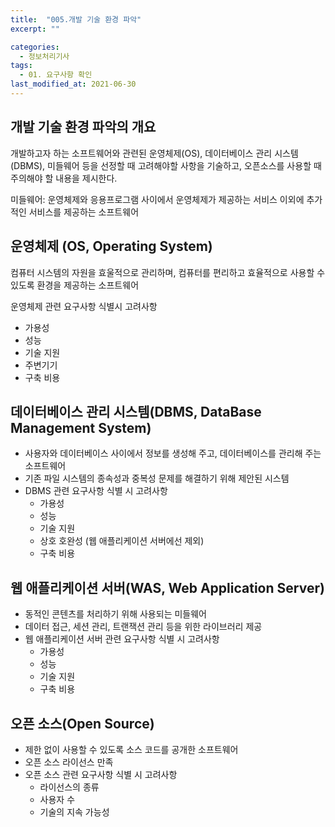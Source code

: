 ```yaml
---
title:  "005.개발 기술 환경 파악"
excerpt: ""

categories:
  - 정보처리기사
tags:
  - 01. 요구사항 확인
last_modified_at: 2021-06-30
---
```








## 개발 기술 환경 파악의 개요

개발하고자 하는 소프트웨어와 관련된 운영체제(OS), 데이터베이스 관리 시스템(DBMS), 미들웨어 등을 선정할 때 고려해야할 사항을 기술하고, 오픈소스를 사용할 때 주의해야 할 내용을 제시한다.



미들웨어: 운영체제와 응용프로그램 사이에서 운영체제가 제공하는 서비스 이외에 추가적인 서비스를 제공하는 소프트웨어



## 운영체제 (OS, Operating System)

컴퓨터 시스템의 자원을 효울적으로 관리하며, 컴퓨터를 편리하고 효율적으로 사용할 수 있도록 환경을 제공하는 소프트웨어



운영체제 관련 요구사항 식별시 고려사항

+ 가용성
+ 성능
+ 기술 지원
+ 주변기기
+ 구축 비용



## 데이터베이스 관리 시스템(DBMS, DataBase Management System)

+ 사용자와 데이터베이스 사이에서 정보를 생성해 주고, 데이터베이스를 관리해 주는 소프트웨어
+ 기존 파일 시스템의 종속성과 중복성 문제를 해결하기 위해 제안된 시스템
+ DBMS 관련 요구사항 식별 시 고려사항
  + 가용성
  + 성능
  + 기술 지원
  + 상호 호완성 (웹 애플리케이션 서버에선 제외)
  + 구축 비용



## 웹 애플리케이션 서버(WAS, Web Application Server)

+ 동적인 콘텐츠를 처리하기 위해 사용되는 미들웨어
+ 데이터 접근, 세션 관리, 트랜잭션 관리 등을 위한 라이브러리 제공
+ 웹 애플리케이션 서버 관련 요구사항 식별 시 고려사항
  + 가용성
  + 성능
  + 기술 지원
  + 구축 비용



## 오픈 소스(Open Source)

+ 제한 없이 사용할 수 있도록 소스 코드를 공개한 소프트웨어
+ 오픈 소스 라이선스 만족
+ 오픈 소스 관련 요구사항 식별 시 고려사항
  + 라이선스의 종류
  + 사용자 수
  + 기술의 지속 가능성

















